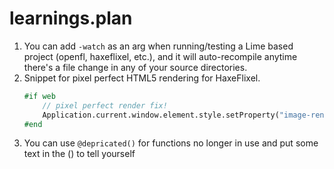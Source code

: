 # learnings.plan
1. You can add `-watch` as an arg when running/testing a Lime based project (openfl, haxeflixel, etc.), and it will auto-recompile anytime there's a file change in any of your source directories.
2. Snippet for pixel perfect HTML5 rendering for HaxeFlixel.
    ```hx
    #if web
        // pixel perfect render fix!
        Application.current.window.element.style.setProperty("image-rendering", "pixelated");
    #end
    ```
3. You can use `@depricated()` for functions no longer in use and put some text in the () to tell yourself
